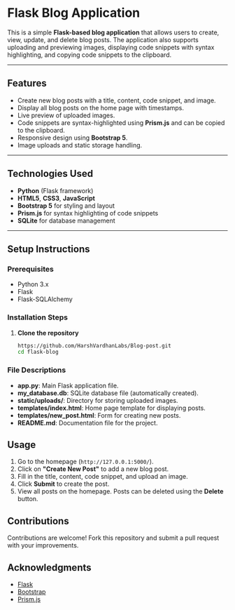 # Flask Blog Application

This is a simple **Flask-based blog application** that allows users to create, view, update, and delete blog posts. The application also supports uploading and previewing images, displaying code snippets with syntax highlighting, and copying code snippets to the clipboard.

---

## Features  
- Create new blog posts with a title, content, code snippet, and image.  
- Display all blog posts on the home page with timestamps.  
- Live preview of uploaded images.  
- Code snippets are syntax-highlighted using **Prism.js** and can be copied to the clipboard.  
- Responsive design using **Bootstrap 5**.  
- Image uploads and static storage handling.  

---

## Technologies Used  
- **Python** (Flask framework)  
- **HTML5**, **CSS3**, **JavaScript**  
- **Bootstrap 5** for styling and layout  
- **Prism.js** for syntax highlighting of code snippets  
- **SQLite** for database management  

---

## Setup Instructions

### Prerequisites
- Python 3.x  
- Flask  
- Flask-SQLAlchemy  

### Installation Steps  

1. **Clone the repository**  
   ```bash  
   https://github.com/HarshVardhanLabs/Blog-post.git
   cd flask-blog

### File Descriptions
- **app.py**: Main Flask application file.
- **my_database.db**: SQLite database file (automatically created).
- **static/uploads/**: Directory for storing uploaded images.
- **templates/index.html**: Home page template for displaying posts.
- **templates/new_post.html**: Form for creating new posts.
- **README.md**: Documentation file for the project.

## Usage
1. Go to the homepage (`http://127.0.0.1:5000/`).
2. Click on **"Create New Post"** to add a new blog post.
3. Fill in the title, content, code snippet, and upload an image.
4. Click **Submit** to create the post.
5. View all posts on the homepage. Posts can be deleted using the **Delete** button.

## Contributions
Contributions are welcome! Fork this repository and submit a pull request with your improvements.

## Acknowledgments
- [Flask](https://flask.palletsprojects.com/)
- [Bootstrap](https://getbootstrap.com/)
- [Prism.js](https://prismjs.com/)

   

